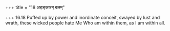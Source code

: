 +++
title = "18 अहङ्कारम् बलम्"

+++
16.18 Puffed up by power and inordinate conceit, swayed by lust and
wrath, these wicked people hate Me Who am within them, as I am within
all.
